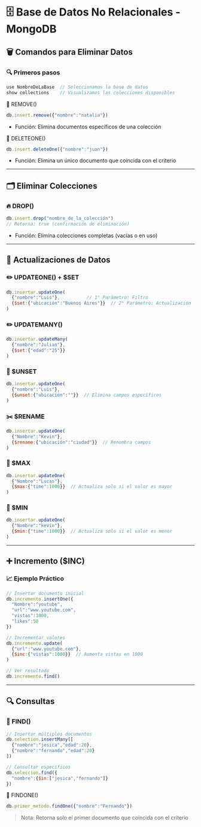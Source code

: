 # 🗄️ Base de Datos No Relacionales - MongoDB
## 🗑️ Comandos para Eliminar Datos
### 🔍 Primeros pasos
```javascript
use NombreDeLaBase  // Seleccionamos la base de datos
show collections    // Visualizamos las colecciones disponibles
```

🔹 REMOVE()
```javascript
db.insert.remove({"nombre":"natalia"})
```
- Función: Elimina documentos específicos de una colección

🔹 DELETEONE()
```javascript
db.insert.deleteOne({"nombre":"juan"})
```
- Función: Elimina un único documento que coincida con el criterio

---

## 🗂 Eliminar Colecciones
### 🔥 DROP()
```javascript
db.insert.drop("nombre_de_la_colección")
// Retorna: true (confirmación de eliminación)
```
- Función: Elimina colecciones completas (vacías o en uso)

---

## 🔄 Actualizaciones de Datos
### ✏️ UPDATEONE() + $SET
```javascript
db.insertar.updateOne(
  {"nombre":"Luis"},          // 1° Parámetro: Filtro
  {$set:{"ubicación":"Buenos Aires"}}  // 2° Parámetro: Actualización
)
```

### ✏️ UPDATEMANY()
```javascript
db.insertar.updateMany(
  {"nombre":"Julian"},
  {$set:{"edad":"25"}}
)
```

### 🧹 $UNSET
```javascript
db.insertar.updateOne(
  {"nombre":"Luis"},
  {$unset:{"ubicación":""}}  // Elimina campos específicos
)
```

### ✂️ $RENAME
```javascript
db.insertar.updateOne(
  {"Nombre":"Kevin"},
  {$rename:{"ubicación":"ciudad"}}  // Renombra campos
)
```

### 🔼 $MAX
```javascript
db.insertar.updateOne(
  {"Nombre":"Lucas"},
  {$max:{"time":1000}}  // Actualiza solo si el valor es mayor
)
```

### 🔽 $MIN
```javascript
db.insertar.updateOne(
  {"Nombre":"kevin"},
  {$min:{"time":1000}}  // Actualiza solo si el valor es menor
)
```

---

## ➕ Incremento ($INC)
### 📈 Ejemplo Práctico
```javascript
// Insertar documento inicial
db.incremento.insertOne({
  "Nombre":"youtube",
  "url":"www.youtube.com",
  "vistas":1000,
  "likes":50
})

// Incrementar valores
db.incremento.update(
  {"url":"www.youtube.com"},
  {$inc:{"vistas":1000}}  // Aumenta vistas en 1000
)

// Ver resultado
db.incremento.find()
```

---

## 🔍 Consultas
### 📂 FIND()
```javascript
// Insertar múltiples documentos
db.selection.insertMany([
  {"nombre":"jesica","edad":20},
  {"nombre":"fernando","edad":20}
])

// Consultar específicos
db.seleccion.find({
  "nombre":{$in:["jesica","fernando"]}
})
```

🔎 FINDONE()
```javascript
db.primer_metodo.findOne({"nombre":"Fernando"})
```

> Nota: Retorna solo el primer documento que coincida con el criterio
